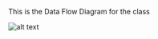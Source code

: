 This is the Data Flow Diagram for the class


![alt text](https://cloud.githubusercontent.com/assets/9740504/18186149/d33a81c0-7066-11e6-9475-f251be60be65.PNG)
